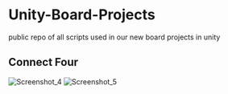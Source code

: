 # Unity-Board-Projects

public repo of all scripts used in our new board projects in unity

<h2>Connect Four</h2> 


![Screenshot_4](https://github.com/JohnSymeon/Unity-Board-Projects-public/assets/125981941/61cfd034-129f-4fb9-8d1b-ba486a26d871)
![Screenshot_5](https://github.com/JohnSymeon/Unity-Board-Projects-public/assets/125981941/11096beb-ff6d-44ec-bda9-de605ed973e8)
